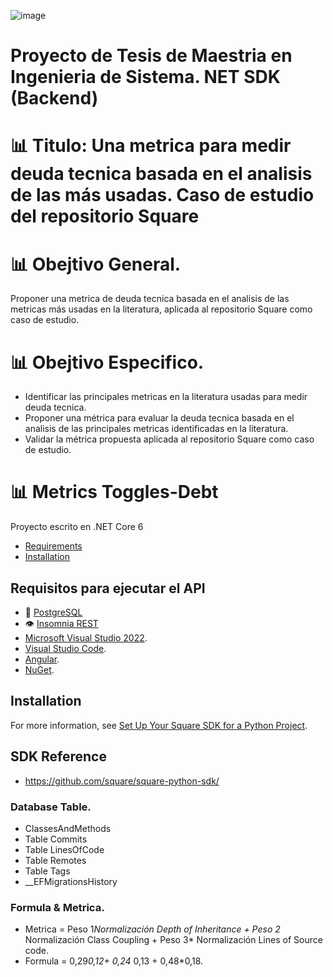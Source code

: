 ![image](https://github.com/DidierDiaz/Metrics-Toggles-Debt/assets/22352012/2067df36-8bd8-4820-a9e9-bd2ebca4c99d)

# Proyecto de Tesis de Maestria en Ingenieria de Sistema. NET SDK (Backend)

# 📊 Titulo: Una metrica para medir deuda tecnica basada en el analisis de las más usadas. Caso de estudio del repositorio Square

# 📊 Obejtivo General. 
Proponer una metrica de deuda tecnica basada en el analisis de las metricas más usadas en la literatura, aplicada al repositorio Square como caso de estudio.

# 📊 Obejtivo Especifico. 
- Identificar las principales metricas en la literatura usadas para medir deuda tecnica.
- Proponer una métrica para evaluar la deuda tecnica basada en el analisis de las principales metricas identificadas en la literatura.
- Validar la métrica propuesta aplicada al repositorio Square como caso de estudio.

# 📊 Metrics Toggles-Debt
Proyecto escrito en .NET Core 6
* [Requirements](#requirements)
* [Installation](#installation)

## Requisitos para ejecutar el API
 - 🐘 [PostgreSQL](https://www.postgresql.org/download/)
 - 👁️ [Insomnia REST](https://insomnia.rest/download)
 - [Microsoft Visual Studio 2022](https://visualstudio.microsoft.com/es/vs/).
 - [Visual Studio Code](https://visualstudio.microsoft.com/es/vs/).
 - [Angular](https://angular.io/).
 - [NuGet](https://www.nuget.org/packages/Microsoft.EntityFrameworkCore.Design).

## Installation

For more information, see [Set Up Your Square SDK for a Python Project](https://developer.squareup.com/docs/sdks/python/setup-project).

## SDK Reference
- https://github.com/square/square-python-sdk/
  
### Database Table.
* ClassesAndMethods
* Table Commits
* Table LinesOfCode
* Table Remotes
* Table Tags
* __EFMigrationsHistory
### Formula & Metrica. 

- Metrica = Peso 1*Normalización Depth of Inheritance + Peso 2* Normalización Class Coupling + Peso 3* Normalización Lines of Source code.
- Formula = 0,29*0,12+ 0,24* 0,13 + 0,48*0,18.
